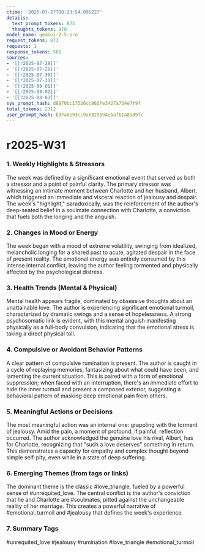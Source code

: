 ```yaml
---
ctime: '2025-07-27T08:23:54.095227'
details:
  text_prompt_tokens: 873
  thoughts_tokens: 878
model_name: gemini-2.5-pro
request_tokens: 873
requests: 1
response_tokens: 561
sources:
- '[[r2025-07-28]]'
- '[[r2025-07-29]]'
- '[[r2025-07-30]]'
- '[[r2025-07-31]]'
- '[[r2025-08-01]]'
- '[[r2025-08-02]]'
- '[[r2025-08-03]]'
sys_prompt_hash: d6870bc17526cc863fe3427a734e7f9f
total_tokens: 2312
user_prompt_hash: b37a6e93cc9ab825594ebafb1a8a89fc
---
```

# r2025-W31

### 1. Weekly Highlights & Stressors
The week was defined by a significant emotional event that served as both a stressor and a point of painful clarity. The primary stressor was witnessing an intimate moment between Charlotte and her husband, Albert, which triggered an immediate and visceral reaction of jealousy and despair. The week's "highlight," paradoxically, was the reinforcement of the author's deep-seated belief in a soulmate connection with Charlotte, a conviction that fuels both the longing and the anguish.

### 2. Changes in Mood or Energy
The week began with a mood of extreme volatility, swinging from idealized, melancholic longing for a shared past to acute, agitated despair in the face of present reality. The emotional energy was entirely consumed by this intense internal conflict, leaving the author feeling tormented and physically affected by the psychological distress.

### 3. Health Trends (Mental & Physical)
Mental health appears fragile, dominated by obsessive thoughts about an unattainable love. The author is experiencing significant emotional turmoil, characterized by dramatic swings and a sense of hopelessness. A strong psychosomatic link is evident, with this mental anguish manifesting physically as a full-body convulsion, indicating that the emotional stress is taking a direct physical toll.

### 4. Compulsive or Avoidant Behavior Patterns
A clear pattern of compulsive rumination is present. The author is caught in a cycle of replaying memories, fantasizing about what could have been, and lamenting the current situation. This is paired with a form of emotional suppression; when faced with an interruption, there's an immediate effort to hide the inner turmoil and present a composed exterior, suggesting a behavioral pattern of masking deep emotional pain from others.

### 5. Meaningful Actions or Decisions
The most meaningful action was an internal one: grappling with the torment of jealousy. Amid the pain, a moment of profound, if painful, reflection occurred. The author acknowledged the genuine love his rival, Albert, has for Charlotte, recognizing that "such a love deserves" something in return. This demonstrates a capacity for empathy and complex thought beyond simple self-pity, even while in a state of deep suffering.

### 6. Emerging Themes (from tags or links)
The dominant theme is the classic #love_triangle, fueled by a powerful sense of #unrequited_love. The central conflict is the author's conviction that he and Charlotte are #soulmates, pitted against the unchangeable reality of her marriage. This creates a powerful narrative of #emotional_turmoil and #jealousy that defines the week's experience.

### 7. Summary Tags
#unrequited_love #jealousy #rumination #love_triangle #emotional_turmoil